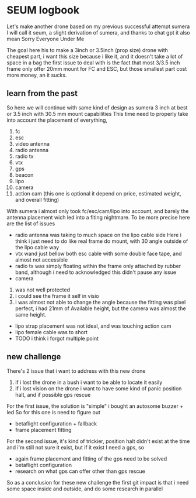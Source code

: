 # SEUM logbook

Let's make another drone based on my previous successful attempt sumera
I will call it seum, a slight derivation of sumera, and thanks to chat gpt it also mean Sorry Everyone Under Me

The goal here his to make a 3inch or 3.5inch (prop size) drone with cheapest part, i want this size because i like it, and it doesn't take a lot of space in a bag
the first issue to deal with is the fact that most 3/3.5 inch frame only offer 20mm mount for FC and ESC, but those smallest part cost more money, an it sucks.

## learn from the past
So here we will continue with same kind of design as sumera 3 inch at best or 3.5 inch with 30.5 mm mount capabilities
This time need to properly take into account the placement of everything,
1. fc
1. esc
1. video antenna
1. radio antenna
1. radio tx
1. vtx
1. gps
1. beacon
1. lipo
1. camera
1. action cam (this one is optional it depend on price, estimated weight, and overall fitting)

With sumera i almost only took fc/esc/cam/lipo into account, and barely the antenna placement wich led into a fiting nightmare.
To be more precise here are the list of issues
- radio antenna was taking to much space on the lipo cable side
  Here i think i just need to do like real frame do mount, with 30 angle outside of the lipo cable way
- vtx wand just bellow both esc cable with some double face tape, and almost not accessible
- radio tx was simply floating within the frame only attached by rubber band, although i need to acknowledged this didn't pause any issue
- camera
 1. was not well protected
 2. i could see the frame it self in visio
 3. i was almost not able to change the angle because the fitting was pixel perfect, i had 21mm of Available height, but the camera was almost the same height.
- lipo strap placement was not ideal, and was touching action cam
- lipo female cable was to short
- TODO i think i forgot multiple point

## new challenge
There's 2 issue that i want to address with this new drone

1. if i lost the drone in a bush i want to be able to locate it easily
2. if i lost vision on the drone i want to have some kind of panic position halt, and if possible gps rescue

For the first issue, the solution is "simple" i bought an autosome buzzer + led
So for this one is need to figure out
- betaflight configuration + fallback
- frame placement fitting

For the second issue, it's kind of trickier, position halt didn't exist at the time and i'm still not sure it exist, but if it exist
I need a gps, so
- again frame placement and fitting of the gps need to be solved
- betaflight configuration
- research on what gps can offer other than gps rescue

So as a conclusion for these new challenge the first git impact is that i need some space inside and outside, and do some research in parallel
